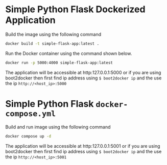# Simple Python Flask Dockerized Application

Build the image using the following command

```bash
docker build -t simple-flask-app:latest .
```

Run the Docker container using the command shown below.

```bash
docker run -p 5000:4000 simple-flask-app:latest
```

The application will be accessible at http:127.0.0.1:5000 or if you are using boot2docker then first find ip address using `$ boot2docker ip` and the use the ip `http://<host_ip>:5000`


# Simple Python Flask `docker-compose.yml`

Build and run image using the following command


```bash
docker compose up -d
```

The application will be accessible at http:127.0.0.1:5001 or if you are using boot2docker then first find ip address using `$ boot2docker ip` and the use the ip `http://<host_ip>:5001`
